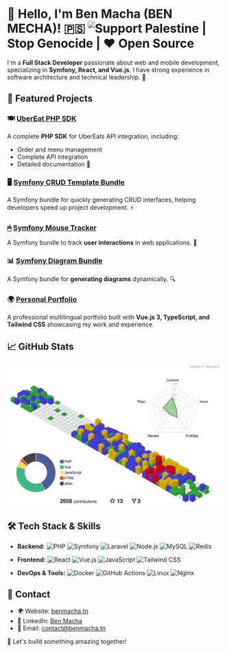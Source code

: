 # 👋 Hello, I'm Ben Macha (BEN MECHA)! 🇵🇸 ![Support Palestine](https://img.shields.io/badge/Support-Palestine-008000?style=flat&logo=data:image/svg+xml;base64,...) | Stop Genocide | ❤️ Open Source

I'm a **Full Stack Developer** passionate about web and mobile development, specializing in **Symfony, React, and Vue.js**. I have strong experience in software architecture and technical leadership. 🚀

## 📌 Featured Projects

### 🍽️ [UberEat PHP SDK](https://github.com/BenMacha/ubereat-php)
A complete **PHP SDK** for UberEats API integration, including:
- Order and menu management
- Complete API integration
- Detailed documentation 📖

### 🖥 [Symfony CRUD Template Bundle](https://github.com/BenMacha/Templatebundle)
A Symfony bundle for quickly generating CRUD interfaces, helping developers speed up project development. ⚡

### 🖱 [Symfony Mouse Tracker](https://github.com/BenMacha/mouseTracker)
A Symfony bundle to track **user interactions** in web applications. 🎯

### 📊 [Symfony Diagram Bundle](https://github.com/BenMacha/diagram-bundle)
A Symfony bundle for **generating diagrams** dynamically. 🔍

### 🌍 [Personal Portfolio](https://github.com/BenMacha/benmacha.github.io)
A professional multilingual portfolio built with **Vue.js 3, TypeScript, and Tailwind CSS** showcasing my work and experience.

## 📈 GitHub Stats
![GitHub Stats](https://github.com/BenMacha/BenMacha/blob/main/profile-3d-contrib/profile-gitblock.svg)

## 🛠️ Tech Stack & Skills

- **Backend:** ![PHP](https://img.shields.io/badge/PHP-777BB4?style=flat&logo=php&logoColor=white) ![Symfony](https://img.shields.io/badge/Symfony-000000?style=flat&logo=symfony&logoColor=white) ![Laravel](https://img.shields.io/badge/Laravel-FF2D20?style=flat&logo=laravel&logoColor=white) ![Node.js](https://img.shields.io/badge/Node.js-339933?style=flat&logo=nodedotjs&logoColor=white) ![MySQL](https://img.shields.io/badge/MySQL-4479A1?style=flat&logo=mysql&logoColor=white) ![Redis](https://img.shields.io/badge/Redis-DC382D?style=flat&logo=redis&logoColor=white)

- **Frontend:** ![React](https://img.shields.io/badge/React-61DAFB?style=flat&logo=react&logoColor=white) ![Vue.js](https://img.shields.io/badge/Vue.js-4FC08D?style=flat&logo=vuedotjs&logoColor=white) ![JavaScript](https://img.shields.io/badge/JavaScript-F7DF1E?style=flat&logo=javascript&logoColor=black) ![Tailwind CSS](https://img.shields.io/badge/Tailwind%20CSS-38B2AC?style=flat&logo=tailwindcss&logoColor=white)

- **DevOps & Tools:** ![Docker](https://img.shields.io/badge/Docker-2496ED?style=flat&logo=docker&logoColor=white) ![GitHub Actions](https://img.shields.io/badge/GitHub_Actions-2088FF?style=flat&logo=github-actions&logoColor=white) ![Linux](https://img.shields.io/badge/Linux-FCC624?style=flat&logo=linux&logoColor=black) ![Nginx](https://img.shields.io/badge/Nginx-269539?style=flat&logo=nginx&logoColor=white)

## 📝 Contact
- 🌍 Website: [benmacha.tn](https://benmacha.tn)
- 💼 LinkedIn: [Ben Macha](https://www.linkedin.com/in/benmacha/)
- 📧 Email: [contact@benmacha.tn](mailto:contact@benmacha.tn)

🚀 Let's build something amazing together!
